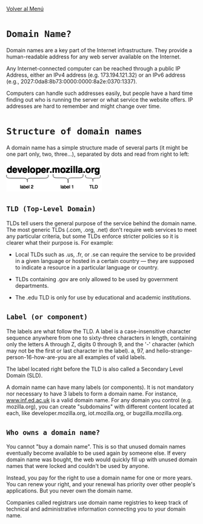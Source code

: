 [Volver al Menú](root.md)

# `Domain Name?`

Domain names are a key part of the Internet infrastructure. They provide a human-readable address for any web server available on the Internet.

Any Internet-connected computer can be reached through a public IP Address, either an IPv4 address (e.g. 173.194.121.32) or an IPv6 address (e.g., 2027:0da8:8b73:0000:0000:8a2e:0370:1337).

Computers can handle such addresses easily, but people have a hard time finding out who is running the server or what service the website offers. IP addresses are hard to remember and might change over time.

# `Structure of domain names`

A domain name has a simple structure made of several parts (it might be one part only, two, three…), separated by dots and read from right to left:

<img src="domain.png" />

## `TLD (Top-Level Domain)`

TLDs tell users the general purpose of the service behind the domain name. The most generic TLDs (.com, .org, .net) don't require web services to meet any particular criteria, but some TLDs enforce stricter policies so it is clearer what their purpose is. For example:


- Local TLDs such as .us, .fr, or .se can require the service to be provided in a given language or hosted in a certain country — they are supposed to indicate a resource in a particular language or country.

- TLDs containing .gov are only allowed to be used by government departments.

- The .edu TLD is only for use by educational and academic institutions.


## `Label (or component)`

The labels are what follow the TLD. A label is a case-insensitive character sequence anywhere from one to sixty-three characters in length, containing only the letters A through Z, digits 0 through 9, and the '-' character (which may not be the first or last character in the label). a, 97, and hello-strange-person-16-how-are-you are all examples of valid labels.

The label located right before the TLD is also called a Secondary Level Domain (SLD).

A domain name can have many labels (or components). It is not mandatory nor necessary to have 3 labels to form a domain name. For instance, www.inf.ed.ac.uk is a valid domain name. For any domain you control (e.g. mozilla.org), you can create "subdomains" with different content located at each, like developer.mozilla.org, iot.mozilla.org, or bugzilla.mozilla.org.

## `Who owns a domain name?`

You cannot "buy a domain name". This is so that unused domain names eventually become available to be used again by someone else. If every domain name was bought, the web would quickly fill up with unused domain names that were locked and couldn't be used by anyone.

Instead, you pay for the right to use a domain name for one or more years. You can renew your right, and your renewal has priority over other people's applications. But you never own the domain name.

Companies called registrars use domain name registries to keep track of technical and administrative information connecting you to your domain name.